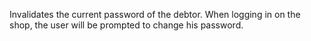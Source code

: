 Invalidates the current password of the debtor. When logging in on the shop, the user will be prompted to change his password.
